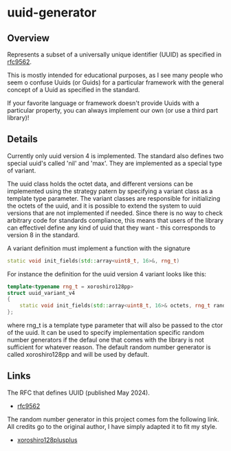# uuid-generator

## Overview

Represents a subset of a universally unique identifier (UUID) as specified in [rfc9562](https://datatracker.ietf.org/doc/html/rfc9562#name-requirements-language).

This is mostly intended for educational purposes, as I see many people who seem o confuse Uuids (or Guids) for a particular framework
with the general concept of a Uuid as specified in the standard.

If your favorite language or framework doesn't provide Uuids with a particular property, you can always implement our own (or use a third part library)!

## Details

Currently only uuid version 4 is implemented. The standard also defines two special uuid's called 'nil' and 'max'.
They are implemented as a special type of variant.

The uuid class holds the octet data, and different versions can be implemented using the strategy patern by specifying
a variant class as a template type parameter. The variant classes are responsible for initializing the octets of the uuid,
and it is possible to extend the system to uuid versions that are not implemented if needed. Since there is no way to
check arbitrary code for standards compliance, this means that users of the library can effectivel define any kind
of uuid that they want - this corresponds to version 8 in the standard.

A variant definition must implement a function with the signature

```c++
static void init_fields(std::array<uint8_t, 16>&, rng_t)
```

For instance the definition for the uuid version 4 variant looks like this:

```c++
template<typename rng_t = xoroshiro128pp>
struct uuid_variant_v4
{
    static void init_fields(std::array<uint8_t, 16>& octets, rng_t random_generator);
};
```

where rng_t is a template type parameter that will also be passed to the ctor of the uuid. It can be used to specify
implementation specific random number generators if the defaul one that comes with the library is not sufficient for
whatever reason. The default random number generator is called xoroshiro128pp and will be used by default.

## Links

The RFC that defines UUID (published May 2024).

- [rfc9562](https://datatracker.ietf.org/doc/html/rfc9562#name-requirements-language)

The random number generator in this project comes fom the following link. All credits go to the original author, I 
have simply adapted it to fit my style.
- [xoroshiro128plusplus](https://xoroshiro.di.unimi.it/xoroshiro128plusplus.c)
